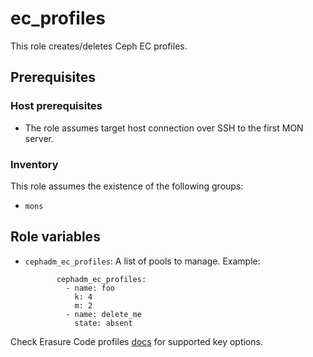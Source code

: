 # ec_profiles

This role creates/deletes Ceph EC profiles.

## Prerequisites

### Host prerequisites

* The role assumes target host connection over SSH to the first MON server.

### Inventory

This role assumes the existence of the following groups:

* `mons`

## Role variables

* `cephadm_ec_profiles`: A list of pools to manage.
   Example:
   ```
          cephadm_ec_profiles:
            - name: foo
              k: 4
              m: 2
            - name: delete_me
              state: absent

   ```

Check Erasure Code profiles [docs](https://docs.ceph.com/en/pacific/rados/operations/erasure-code-profile/#osd-erasure-code-profile-set) for supported key options.
